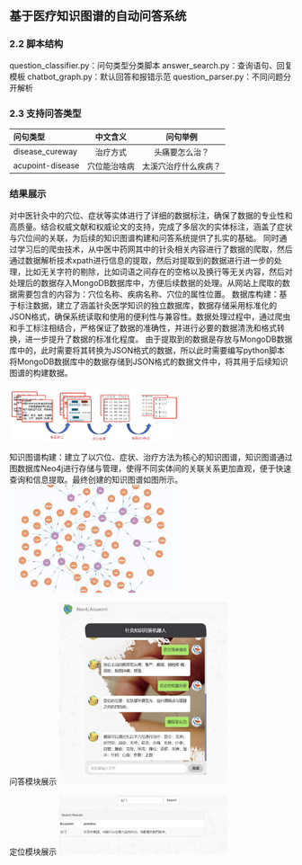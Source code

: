 ##  基于医疗知识图谱的自动问答系统
### 2.2 脚本结构
question_classifier.py：问句类型分类脚本
answer_search.py：查询语句、回复模板
chatbot_graph.py：默认回答和报错示范
question_parser.py：不同问题分开解析

### 2.3 支持问答类型

| 问句类型 | 中文含义 |    问句举例    |
| :--- | :---: |:----------:|
| disease_cureway | 治疗方式 |  头痛要怎么治？   |
| acupoint-disease| 穴位能治啥病| 太溪穴治疗什么疾病？ |

### 结果展示
对中医针灸中的穴位、症状等实体进行了详细的数据标注，确保了数据的专业性和高质量。结合权威文献和权威论文的支持，完成了多层次的实体标注，涵盖了症状与穴位间的关联，为后续的知识图谱构建和问答系统提供了扎实的基础。
同时通过学习后的爬虫技术，从中医中药网其中的针灸相关内容进行了数据的爬取，然后通过数据解析技术xpath进行信息的提取，然后对提取到的数据进行进一步的处理，比如无关字符的剔除，比如词语之间存在的空格以及换行等无关内容，然后对处理后的数据存入MongoDB数据库中，方便后续数据的处理。从网站上爬取的数据需要包含的内容为：穴位名称、疾病名称、穴位的属性位置。
数据库构建：基于标注数据，建立了涵盖针灸医学知识的独立数据库，数据存储采用标准化的JSON格式，确保系统读取和使用的便利性与兼容性。数据处理过程中，通过爬虫和手工标注相结合，严格保证了数据的准确性，并进行必要的数据清洗和格式转换，进一步提升了数据的标准化程度。
由于提取到的数据是存放与MongoDB数据库中的，此时需要将其转换为JSON格式的数据，所以此时需要编写python脚本将MongoDB数据库中的数据存储到JSON格式的数据文件中，将其用于后续知识图谱的构建数据。

<img src="./pictures/数据标注.jpg" alt="数据标注示意图" width="300" />

知识图谱构建：建立了以穴位、症状、治疗方法为核心的知识图谱，知识图谱通过图数据库Neo4j进行存储与管理，使得不同实体间的关联关系更加直观，便于快速查询和信息提取。最终创建的知识图谱如图所示。
<img src="./pictures/知识图谱.jpg" alt="知识图谱展示" width="300" />

问答模块展示
<img src="./pictures/问答模块.jpg" alt="问答模块功能展示" width="300" />

定位模块展示
<img src="./pictures/定位.png" alt="穴位位置询问模块" width="300" />